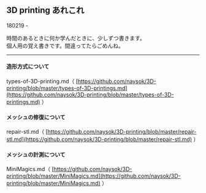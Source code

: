 ## 3D printing あれこれ  

180219 -  

時間のあるときに何か学んだときに、少しずつ書きます。  
個人用の覚え書きです。間違ってたらごめんね。  


---  

#### 造形方式について  
types-of-3D-printing.md（
[https://github.com/naysok/3D-printing/blob/master/types-of-3D-printings.md](https://github.com/naysok/3D-printing/blob/master/types-of-3D-printings.md) ）  


#### メッシュの修復について  
repair-stl.md（
[https://github.com/naysok/3D-printing/blob/master/repair-stl.md](https://github.com/naysok/3D-printing/blob/master/repair-stl.md) ）  


#### メッシュの計測について  
MiniMagics.md（
[https://github.com/naysok/3D-printing/blob/master/MiniMagics.md](https://github.com/naysok/3D-printing/blob/master/MiniMagics.md) ）  

